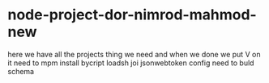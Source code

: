 # node-project-dor-nimrod-mahmod-new
here we have all the projects thing we need and when we done we put V on it
need to mpm install bycript loadsh joi jsonwebtoken config
need to buld schema 